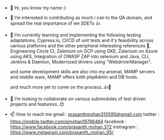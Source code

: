 - 👋 Hi, you know my name :)
- 👀 I’m interested in contributing as much i can to the QA domain, and spread the real importance of we SDETs 👍
- 🌱 I’m currently learning and implementing the following testing adaptations,
          Cypress.io,
          CI/CD of unit tests and it's feasibility across various platforms and the other peripheral interesting references 🙌,
          Engineering Circle CI,
          Zalenium on GCP using GKE,
          Zalenium on Azure using AKS,
          Integration of OWASP ZAP into selenium and Java, CLI, Jenkins & Daemon,
          Modernized drivers using "WebdriverManager".
          

     and some development skills are also into my arsenal,
          MAMP servers and middle ware,
          MAMP offers both phpAdmin and DB hosts.

     and much more yet to come on the process..👍💪
          
          
- 💞️ I’m looking to collaborate on various submodules of test driven projects and featuress..😊
- 📫 How to reach me 
      gmail : prasanthmohan310595@gmail.com
      twitter : https://mobile.twitter.com/pmohan19786484
      facebook : https://www.facebook.com/prasanth.mohan.372
      instragram : https://www.instagram.com/prasanth_mohan_95/

<!---
prasanthmohan310595/prasanthmohan310595 is a ✨ special ✨ repository because its `README.md` (this file) appears on your GitHub profile.
You can click the Preview link to take a look at your changes.
--->
